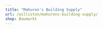 ```yaml
---
title: "Mahuron's Building Supply"
url: /williston/mahurons-building-supply/
shop: Baumarkt
---
```

